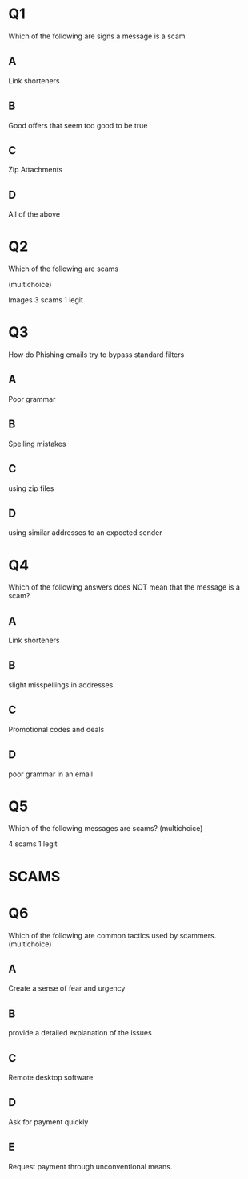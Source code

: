 # Q1

Which of the following are signs a message is a scam

## A

Link shorteners

## B

Good offers that seem too good to be true

## C

Zip Attachments

## D

All of the above



# Q2

Which of the following are scams

(multichoice)

Images 3 scams 1 legit


# Q3

How do Phishing emails try to bypass standard filters

## A

Poor grammar

## B

Spelling mistakes

## C

using zip files

## D

using similar addresses to an expected sender

# Q4

Which of the following answers does NOT mean that the message is a scam?

## A

Link shorteners

## B

slight misspellings in addresses

## C

Promotional codes and deals

## D

poor grammar in an email

# Q5

Which of the following messages are scams?
(multichoice)

4 scams 1 legit

# SCAMS


# Q6

Which of the following are common tactics used by scammers.
(multichoice)

## A

Create a sense of fear and urgency

## B

provide a detailed explanation of the issues

## C

Remote desktop software

## D

Ask for payment quickly

## E

Request payment through unconventional means.

